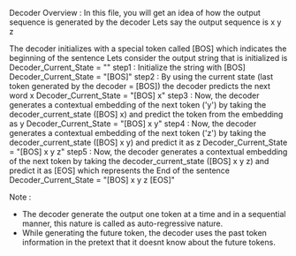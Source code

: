 Decoder Overview : 
In this file, you will get an idea of how the output sequence is generated by the decoder
Lets say the output sequence is x y z

The decoder initializes with a special token called [BOS] which indicates the beginning of the sentence
Lets consider the output string that is initialized is Decoder_Current_State = ""
step1 : Initialize the string with [BOS]
Decoder_Current_State = "[BOS]"
step2 : By using the current state (last token generated by the decoder = [BOS]) the decoder predicts the next word x
Decoder_Current_State = "[BOS] x"
step3 : Now, the decoder generates a contextual embedding of the next token ('y') by taking the decoder_current_state ([BOS] x) and predict the token from the embedding as y
Decoder_Current_State = "[BOS] x y"
step4 : Now, the decoder generates a contextual embedding of the next token ('z') by taking the decoder_current_state ([BOS] x y) and predict it as z
Decoder_Current_State = "[BOS] x y z"
step5 : Now, the decoder generates a contextual embedding of the next token by taking the decoder_current_state ([BOS] x y z) and predict it as [EOS] which represents the End of the sentence
Decoder_Current_State = "[BOS] x y z [EOS]"

Note : 
* The decoder generate the output one token at a time and in a sequential manner, this nature is called as auto-regressive nature.
* While generating the future token, the decoder uses the past token information in the pretext that it doesnt know about the future tokens. 
